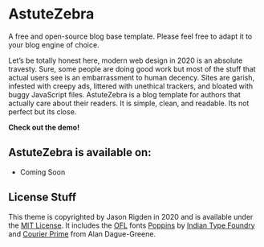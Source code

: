 # AstuteZebra 
A free and open-source blog base template. Please feel free to adapt it to your blog engine of choice.

Let’s be totally honest here, modern web design in 2020 is an absolute travesty. Sure, some people are doing good work but most of the stuff that actual users see is an embarrassment to human decency. Sites are garish, infested with creepy ads, littered with unethical trackers, and bloated with buggy JavaScript files. AstuteZebra is a blog template for authors that actually care about their readers. It is simple, clean, and readable. Its not perfect but its close. 

**Check out the demo!**

## AstuteZebra is available on:
* Coming Soon

## License Stuff

This theme is copyrighted by Jason Rigden in 2020 and is available under the [MIT License](https://github.com/mr-rigden/AstuteZebra/blob/main/LICENSE%22). It includes the [OFL](MIT%20License) fonts [Poppins](https://www.indiantypefoundry.com/fonts/poppins) by [Indian Type Foundry](https://www.indiantypefoundry.com/) and [Courier Prime](https://github.com/quoteunquoteapps/CourierPrime) from Alan Dague-Greene.
